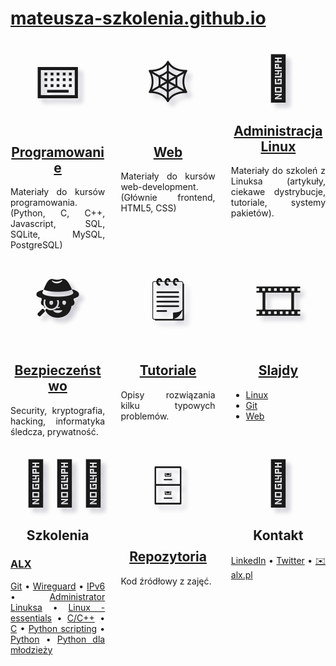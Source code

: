 # [mateusza-szkolenia.github.io](https://mateusza-szkolenia.github.io/)

<nav>

<section markdown="1">
<figure>⌨️</figure>

## [Programowanie](Programowanie/)

Materiały do kursów programowania. (Python, C, C++, Javascript, SQL, SQLite, MySQL, PostgreSQL)

</section>

<section markdown="1">
<figure>🕸️</figure>

## [Web](Web/)

Materiały do kursów web-development. (Głównie frontend, HTML5, CSS)

</section>

<section markdown="1">
<figure>🐧</figure>

## [Administracja Linux](Administracja_Linux/)

Materiały do szkoleń z Linuksa (artykuły, ciekawe dystrybucje, tutoriale, systemy pakietów).

</section>

<section markdown="1">
<figure>🕵️</figure>

## [Bezpieczeństwo](Bezpieczenstwo/)

Security, kryptografia, hacking, informatyka śledcza, prywatność.

</section>

<section markdown="1">
<figure>🗒️</figure>

## [Tutoriale](Tutoriale/)

Opisy rozwiązania kilku typowych problemów.

</section>

<section markdown="1">
<figure>🎞️</figure>

## [Slajdy](Slajdy/)

* [Linux](Slajdy/Linux/)
* [Git](Slajdy/Git/)
* [Web](Slajdy/Web/)

</section>

<section markdown="1">
<figure>👨🏼‍🏫</figure>

## Szkolenia

### [ALX](https://alx.pl)

[Git](https://www.alx.pl/szkolenia/git-intro/) •
[Wireguard](https://www.alx.pl/szkolenia/wireguard/) •
[IPv6](https://www.alx.pl/szkolenia/protokol-ipv6/) •
[Administrator Linuksa](https://www.alx.pl/pl/administrator-linuksa/) •
[Linux - essentials](https://www.alx.pl/szkolenia/linux-essentials/) •
[C/C++](https://www.alx.pl/pl/kurs-cpp-programowanie/) •
[C](https://www.alx.pl/szkolenia/programowanie-c-podstawy/) •
[Python scripting](https://www.alx.pl/szkolenia/python-pisanie-drobnych-programow/) •
[Python](https://www.alx.pl/pl/bootcamp-python/) •
[Python dla młodzieży](https://www.alx.pl/pl/kurs-nauka-programowania-python-dla-mlodziezy/)

</section>

<section markdown="1">
<figure>🗄</figure>

## [Repozytoria](https://github.com/mateusza-szkolenia/)

Kod źródłowy z zajęć.

</section>

<section markdown="1">
<figure>👋</figure>

## Kontakt

[LinkedIn](https://www.linkedin.com/in/mateusza/) •
[Twitter](https://twitter.com/mateusza) •
[✉️ alx.pl](mailto:m.adamowski@alx.pl)

</section>

</nav>

<style>
/* <!-- */
nav section figure
{
    display: block;
    margin: 0.25em;
    font-size: 5em;
    text-align: center;
    text-shadow: 0.1em 0.1em 0.1em rgba(10, 10, 50, 0.2);
}

@media (min-width: 720px)
{
    nav
    {
        display: flex;
        flex-wrap: wrap;
        justify-content: space-between;
    }

    nav section
    {
        width: 30%;
    }

    nav section p
    {
        text-align: justify;
    }

    nav section h2
    {
        text-align: center;
    }
}
/* --> */
</style>

<script data-goatcounter="https://mateusza.goatcounter.com/count" async src="//gc.zgo.at/count.js"></script>
